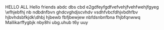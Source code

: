 HELLO ALL 
Hello friends 
abdc dbs cbd
e2gdfeyfgdfvefvehjfvehfwehjfgyeg
\efhjebfhj
nb ndbdnfbvn
ghdcvghdjscvhdv vsdhfvbcfdhjvbdhfbv
hjbvhdsbfkjdk\dhbj
hjbewb
fbfjbewjew
nbfdsnbnfbna
fhjbfqnwwq
Mallikarffygbjk
nby8hi
ubg.uhub
t6y
uuy

